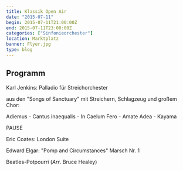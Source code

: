 ```yaml
---
title: Klassik Open Air
date: "2015-07-11"
begin: 2015-07-11T21:00:00Z
end: 2015-07-11T23:00:00Z
categories: ["Sinfonieorchester"]
location: Marktplatz
banner: Flyer.jpg
type: blog
---
```

## Programm

<p>Karl Jenkins: Palladio f&uuml;r Streichorchester</p>



<p>aus den &quot;Songs of Sanctuary&quot; mit Streichern, Schlagzeug und gro&szlig;em Chor:</p>



<p>Adiemus - Cantus inaequalis - In Caelum Fero - Amate Adea - Kayama</p>



<p>PAUSE</p>



<p>Eric Coates: London Suite</p>



<p>Edward Elgar: &quot;Pomp and Circumstances&quot; Marsch Nr. 1</p>



<p>Beatles-Potpourri (<em>Arr</em>. Bruce Healey)</p>

